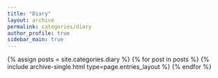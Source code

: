 ```yaml
---
title: "Diary"
layout: archive
permalink: categories/diary
author_profile: true
sidebar_main: true
---
```



{% assign posts = site.categories.diary %}
{% for post in posts %} {% include archive-single.html type=page.entries_layout %} {% endfor %}
